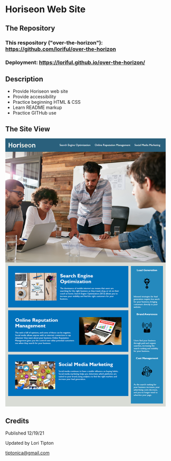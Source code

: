 # **Horiseon Web Site**

## **The Repository**
### This respository ("over-the-horizon"):  https://github.com/loriful/over-the-horizon
### Deployment:  https://loriful.github.io/over-the-horizon/


## **Description**

- Provide Horiseon web site
- Provide accessibility
- Practice beginning HTML & CSS
- Learn README markup
- Practice GITHub use


## **The Site View**

<p align="center">
  <img src="./assets/images/mock-up.png" alt="Web Page Mock-UP" >
</p>


## **Credits**

Published 12/19/21

Updated by Lori Tipton

tiptonica@gmail.com
